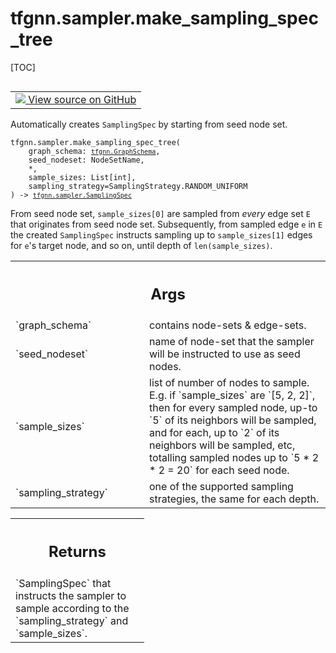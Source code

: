 <!-- lint-g3mark -->

# tfgnn.sampler.make_sampling_spec_tree

[TOC]

<!-- Insert buttons and diff -->

<table class="tfo-notebook-buttons tfo-api nocontent" align="left">
<td>
  <a target="_blank" href="https://github.com/tensorflow/gnn/tree/master/tensorflow_gnn/sampler/sampling_spec_builder.py#L143-L194">
    <img src="https://www.tensorflow.org/images/GitHub-Mark-32px.png" />
    View source on GitHub
  </a>
</td>
</table>

Automatically creates `SamplingSpec` by starting from seed node set.

<pre class="devsite-click-to-copy prettyprint lang-py tfo-signature-link">
<code>tfgnn.sampler.make_sampling_spec_tree(
    graph_schema: <a href="../../tfgnn/GraphSchema.md"><code>tfgnn.GraphSchema</code></a>,
    seed_nodeset: NodeSetName,
    *,
    sample_sizes: List[int],
    sampling_strategy=SamplingStrategy.RANDOM_UNIFORM
) -> <a href="../../tfgnn/sampler/SamplingSpec.md"><code>tfgnn.sampler.SamplingSpec</code></a>
</code></pre>

<!-- Placeholder for "Used in" -->

From seed node set, `sample_sizes[0]` are sampled from *every* edge set `E` that
originates from seed node set. Subsequently, from sampled edge `e` in `E` the
created `SamplingSpec` instructs sampling up to `sample_sizes[1]` edges for
`e`'s target node, and so on, until depth of `len(sample_sizes)`.

<!-- Tabular view -->

 <table class="responsive fixed orange">
<colgroup><col width="214px"><col></colgroup>
<tr><th colspan="2"><h2 class="add-link">Args</h2></th></tr>

<tr>
<td>
`graph_schema`<a id="graph_schema"></a>
</td>
<td>
contains node-sets & edge-sets.
</td>
</tr><tr>
<td>
`seed_nodeset`<a id="seed_nodeset"></a>
</td>
<td>
name of node-set that the sampler will be instructed to use as
seed nodes.
</td>
</tr><tr>
<td>
`sample_sizes`<a id="sample_sizes"></a>
</td>
<td>
list of number of nodes to sample. E.g. if `sample_sizes` are
`[5, 2, 2]`, then for every sampled node, up-to `5` of its neighbors will
be sampled, and for each, up to `2` of its neighbors will be sampled, etc,
totalling sampled nodes up to `5 * 2 * 2 = 20` for each seed node.
</td>
</tr><tr>
<td>
`sampling_strategy`<a id="sampling_strategy"></a>
</td>
<td>
one of the supported sampling strategies, the same for
each depth.
</td>
</tr>
</table>

<!-- Tabular view -->

 <table class="responsive fixed orange">
<colgroup><col width="214px"><col></colgroup>
<tr><th colspan="2"><h2 class="add-link">Returns</h2></th></tr>
<tr class="alt">
<td colspan="2">
`SamplingSpec` that instructs the sampler to sample according to the
`sampling_strategy` and `sample_sizes`.
</td>
</tr>

</table>
